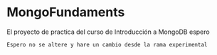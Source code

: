 # MongoFundaments
El proyecto de practica del curso de Introducción a MongoDB espero 
```
Espero no se altere y hare un cambio desde la rama experimental
```
